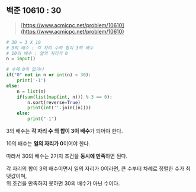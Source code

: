 ## 백준 10610 : 30

> [https://www.acmicpc.net/problem/10610](https://www.acmicpc.net/problem/10610)

```python
# 30 = 3 X 10
# 3의 배수 : 각 자리 수의 합이 3의 배수
# 10의 배수 : 일의 자리가 0
n = input()

# 수에 0이 없거나 
if("0" not in n or int(n) < 30):
    print('-1')
else:
    n = list(n)
    if(sum(list(map(int, n))) % 3 == 0):
        n.sort(reverse=True)
        print(int(''.join((n))))
    else:
        print("-1")
```

3의 배수는 **각 자리 수 의 합이 3이 배수**가 되어야 한다.

10의 배수는 **일의 자리가 0**이어야 한다.

따라서 30의 배수는 2가지 조건을 **동시에 만족**하면 된다.

각 자리의 합이 3의 배수이면서 일의 자리가 0이라면, 큰 수부터 차례로 정렬한 수가 최댓값이며,<br>
위 조건을 만족하지 못하면 30의 배수가 아닌 수이다.
